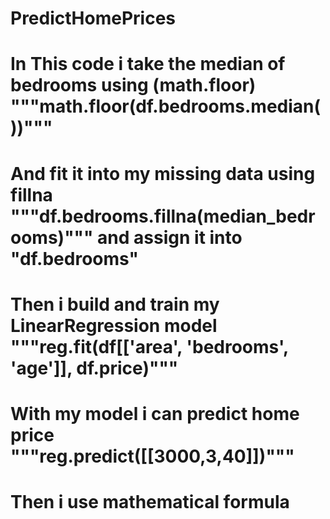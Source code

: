 # PredictHomePrices
# In This code i take the median of bedrooms using (math.floor) """math.floor(df.bedrooms.median())""" 
# And fit it into my missing data using fillna """df.bedrooms.fillna(median_bedrooms)""" and assign it into "df.bedrooms"
# Then i build and train my LinearRegression model """reg.fit(df[['area', 'bedrooms', 'age']], df.price)"""
# With my model i can predict home price """reg.predict([[3000,3,40]])"""
# Then i use mathematical formula 
